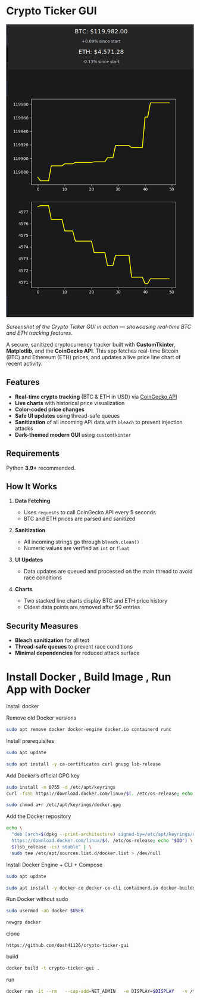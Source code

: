 # Crypto Ticker GUI

![Crypto Ticker GUI Screenshot](https://raw.githubusercontent.com/dosh41126/crypto-ticker-gui/main/screenshot.png)

*Screenshot of the Crypto Ticker GUI in action — showcasing real-time BTC and ETH tracking features.*



A secure, sanitized cryptocurrency tracker built with **CustomTkinter**, **Matplotlib**, and the **CoinGecko API**.
This app fetches real-time Bitcoin (BTC) and Ethereum (ETH) prices, and updates a live price line chart of recent activity.

## Features

* **Real-time crypto tracking** (BTC & ETH in USD) via [CoinGecko API](https://www.coingecko.com/en/api)
* **Live charts** with historical price visualization
* **Color-coded price changes**
* **Safe UI updates** using thread-safe queues
* **Sanitization** of all incoming API data with `bleach` to prevent injection attacks
* **Dark-themed modern GUI** using `customtkinter`

## Requirements

Python **3.9+** recommended.


## How It Works

1. **Data Fetching**

   * Uses `requests` to call CoinGecko API every 5 seconds
   * BTC and ETH prices are parsed and sanitized
2. **Sanitization**

   * All incoming strings go through `bleach.clean()`
   * Numeric values are verified as `int` or `float`
3. **UI Updates**

   * Data updates are queued and processed on the main thread to avoid race conditions
4. **Charts**

   * Two stacked line charts display BTC and ETH price history
   * Oldest data points are removed after 50 entries

## Security Measures

* **Bleach sanitization** for all text
* **Thread-safe queues** to prevent race conditions
* **Minimal dependencies** for reduced attack surface
 

# Install Docker , Build Image , Run App with Docker

install docker


Remove old Docker versions

```bash
sudo apt remove docker docker-engine docker.io containerd runc
```



Install prerequisites
```bash
sudo apt update

```

```bash
sudo apt install -y ca-certificates curl gnupg lsb-release
```



Add Docker’s official GPG key

```bash
sudo install -m 0755 -d /etc/apt/keyrings
curl -fsSL https://download.docker.com/linux/$(. /etc/os-release; echo "$ID")/gpg | sudo gpg --dearmor -o /etc/apt/keyrings/docker.gpg
```

```bash
sudo chmod a+r /etc/apt/keyrings/docker.gpg
```



Add the Docker repository

```bash
echo \
  "deb [arch=$(dpkg --print-architecture) signed-by=/etc/apt/keyrings/docker.gpg] \
  https://download.docker.com/linux/$(. /etc/os-release; echo "$ID") \
  $(lsb_release -cs) stable" | \
  sudo tee /etc/apt/sources.list.d/docker.list > /dev/null
```

Install Docker Engine + CLI + Compose

```bash
sudo apt update
```

```bash
sudo apt install -y docker-ce docker-ce-cli containerd.io docker-buildx-plugin docker-compose-plugin
```



Run Docker without sudo

```bash
sudo usermod -aG docker $USER
```

```bash
newgrp docker
```

clone
```
https://github.com/dosh41126/crypto-ticker-gui
```

build
```bash
docker build -t crypto-ticker-gui .
```


run

```bash
docker run -it --rm   --cap-add=NET_ADMIN   -e DISPLAY=$DISPLAY   -v /tmp/.X11-unix:/tmp/.X11-unix   btc_tracker
```
